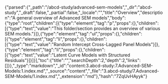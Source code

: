 {"parsed":{"_path":"/abcd-study/advanced-sem-models","_dir":"abcd-study","_draft":false,"_partial":false,"_locale":"","title":"Overview","description":"A general overview of Advanced SEM models","body":{"type":"root","children":[{"type":"element","tag":"p","props":{},"children":[{"type":"text","value":"This folder/section provides an overview of various SEM models."}]},{"type":"element","tag":"ul","props":{},"children":[{"type":"element","tag":"li","props":{},"children":[{"type":"text","value":"Random Intercept Cross-Lagged Panel Models"}]},{"type":"element","tag":"li","props":{},"children":[{"type":"text","value":"Latent Curve Models with Structured Residuals"}]}]}],"toc":{"title":"","searchDepth":2,"depth":2,"links":[]}},"_type":"markdown","_id":"content:3.abcd-study:7.Advanced-SEM-Models:1.index.md","_source":"content","_file":"3.abcd-study/7.Advanced-SEM-Models/1.index.md","_extension":"md"},"hash":"7ZqUvHAyyk"}